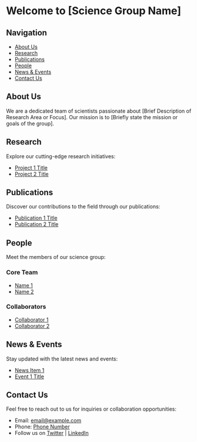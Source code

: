 # Welcome to [Science Group Name]

## Navigation

- [About Us](#about-us)
- [Research](#research)
- [Publications](#publications)
- [People](#people)
- [News & Events](#news-events)
- [Contact Us](#contact-us)

## About Us

We are a dedicated team of scientists passionate about [Brief Description of Research Area or Focus]. Our mission is to [Briefly state the mission or goals of the group].

## Research

Explore our cutting-edge research initiatives:

- [Project 1 Title](link-to-project1-page)
- [Project 2 Title](link-to-project2-page)

## Publications

Discover our contributions to the field through our publications:

- [Publication 1 Title](link-to-publication1)
- [Publication 2 Title](link-to-publication2)

## People

Meet the members of our science group:

### Core Team

- [Name 1](link-to-profile1-page)
- [Name 2](link-to-profile2-page)

### Collaborators

- [Collaborator 1](link-to-collaborator1-page)
- [Collaborator 2](link-to-collaborator2-page)

## News & Events

Stay updated with the latest news and events:

- [News Item 1](link-to-news1)
- [Event 1 Title](link-to-event1-page)

## Contact Us

Feel free to reach out to us for inquiries or collaboration opportunities:

- Email: [email@example.com](mailto:email@example.com)
- Phone: [Phone Number](tel:+1234567890)
- Follow us on [Twitter](link-to-twitter) | [LinkedIn](link-to-linkedin)
